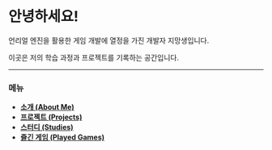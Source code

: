 # 안녕하세요!

언리얼 엔진을 활용한 게임 개발에 열정을 가진 개발자 지망생입니다.

이곳은 저의 학습 과정과 프로젝트를 기록하는 공간입니다.

---

### 메뉴

*   [**소개 (About Me)**](about.md)
*   [**프로젝트 (Projects)**](projects.md)
*   [**스터디 (Studies)**](studies.md)
*   [**즐긴 게임 (Played Games)**](games.md)